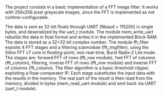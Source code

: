 The project consists in a basic implementation of a FFT image filter.
It works with 256x256 pixel greyscale images, since the FFT is implemented as not runtime-configurable.

The data is sent as 32-bit floats through UART (Nbaud = 115200) in single bytes, and deserialized by the uart_t module.
The module mem_write_uart rebuilds the data in float format and writes it in the implemented Block RAM.
The data is stored as a 32+32 bit complex number.
The module fft_filter exploits 4 FFT stages and a filtering submodule (fft_imgfilter), using the Xilinx FFT v7 core in floating-point, non-real-time, Burst Radix-2 Lite mode.
The stages are: forward FFT of rows (fft_row module), fwd FFT of columns (fft_column), filtering, inverse FFT of rows (fft_row module) and inverse FFT of columns (fft_column).
The filter algorithm is a basic threshold clipper, exploiting a float-comparator IP.
Each stage substitutes the input data with the results in the memory.
The real part of the result is then read from the memory, divided in bytes (mem_read_uart module) and sent back via UART (uart_t module).
